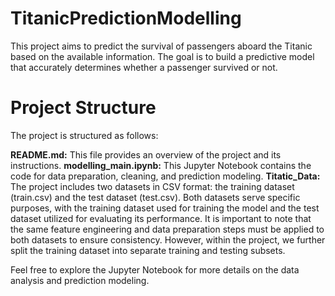 # TitanicPredictionModelling

This project aims to predict the survival of passengers aboard the Titanic based on the available information. The goal is to build a predictive model that accurately determines whether a passenger survived or not.

# Project Structure
The project is structured as follows:

**README.md:** This file provides an overview of the project and its instructions.
**modelling_main.ipynb:** This Jupyter Notebook contains the code for data preparation, cleaning, and prediction modeling.
**Titatic_Data:** The project includes two datasets in CSV format: the training dataset (train.csv) and the test dataset (test.csv). Both datasets serve specific purposes, with the training dataset used for training the model and the test dataset utilized for evaluating its performance. It is important to note that the same feature engineering and data preparation steps must be applied to both datasets to ensure consistency. However, within the project, we further split the training dataset into separate training and testing subsets.

Feel free to explore the Jupyter Notebook for more details on the data analysis and prediction modeling.

